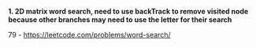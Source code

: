 **1. 2D matrix word search, need to use backTrack to remove visited node because other branches may need to use the letter for their search**

79 - https://leetcode.com/problems/word-search/
